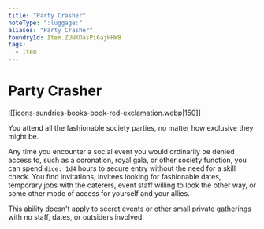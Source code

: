 ```yaml
---
title: "Party Crasher"
noteType: ":luggage:"
aliases: "Party Crasher"
foundryId: Item.ZUNKDasPi6ajHHW8
tags:
  - Item
---
```


# Party Crasher
![[icons-sundries-books-book-red-exclamation.webp|150]]

You attend all the fashionable society parties, no matter how exclusive they might be.

Any time you encounter a social event you would ordinarily be denied access to, such as a coronation, royal gala, or other society function, you can spend `dice: 1d4` hours to secure entry without the need for a skill check. You find invitations, invitees looking for fashionable dates, temporary jobs with the caterers, event staff willing to look the other way, or some other mode of access for yourself and your allies.

This ability doesn't apply to secret events or other small private gatherings with no staff, dates, or outsiders involved.
